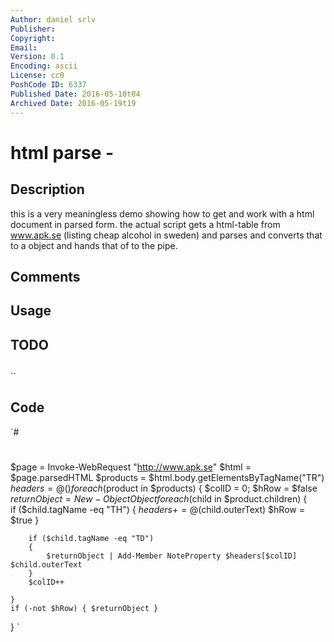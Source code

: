 ```yaml
---
Author: daniel srlv
Publisher: 
Copyright: 
Email: 
Version: 0.1
Encoding: ascii
License: cc0
PoshCode ID: 6337
Published Date: 2016-05-10t04
Archived Date: 2016-05-19t19
---
```


# html parse - 

## Description

this is a very meaningless demo showing how to get and work with a html document in parsed form. the actual script gets a html-table from www.apk.se (listing cheap alcohol in sweden) and parses and converts that to a object and hands that of to the pipe.

## Comments



## Usage



## TODO



## 

``

## Code

`#
 #
 $page = Invoke-WebRequest "http://www.apk.se"
 $html = $page.parsedHTML
 $products = $html.body.getElementsByTagName("TR")
 $headers = @()
 foreach($product in $products)
 {
 	$colID = 0;
 	$hRow = $false
 	$returnObject = New-Object Object
 	foreach($child in $product.children)
 	{	
 		if ($child.tagName -eq "TH")
 		{
 			$headers += @($child.outerText)
 			$hRow = $true
 		}
 
 		if ($child.tagName -eq "TD")
 		{
 			$returnObject | Add-Member NoteProperty $headers[$colID] $child.outerText
 		}
 		$colID++
 
 	}
 	if (-not $hRow) { $returnObject }
 }
`

